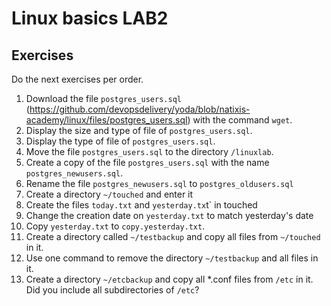 # Linux basics LAB2

## Exercises

Do the next exercises per order.

1. Download the file `postgres_users.sql` (https://github.com/devopsdelivery/yoda/blob/natixis-academy/linux/files/postgres_users.sql) with the command `wget`.
2. Display the size and type of file of `postgres_users.sql`. 
3. Display the type of file of `postgres_users.sql`.
4. Move the file `postgres_users.sql` to the directory `/linuxlab`.  
5. Create a copy of the file `postgres_users.sql` with the name `postgres_newusers.sql`.
6. Rename the file `postgres_newusers.sql` to `postgres_oldusers.sql`
7. Create a directory `~/touched` and enter it
8. Create the files `today.txt` and `yesterday.tx`t` in touched
9. Change the creation date on `yesterday.txt` to match yesterday's date
9. Copy `yesterday.txt` to `copy.yesterday.txt`.
10. Create a directory called `~/testbackup` and copy all files from `~/touched` in it.
11. Use one command to remove the directory `~/testbackup` and all files in it.
12. Create a directory `~/etcbackup` and copy all *.conf files from `/etc` in it. Did you include all subdirectories of `/etc`?
